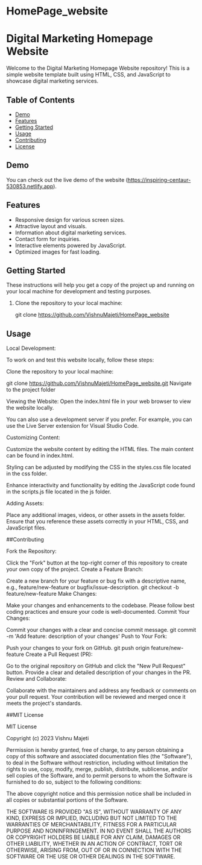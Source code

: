 # HomePage_website

# Digital Marketing Homepage Website

Welcome to the Digital Marketing Homepage Website repository! This is a simple website template built using HTML, CSS, and JavaScript to showcase digital marketing services.

## Table of Contents

- [Demo](#demo)
- [Features](#features)
- [Getting Started](#getting-started)
- [Usage](#usage)
- [Contributing](#contributing)
- [License](#license)

## Demo

You can check out the live demo of the website (https://inspiring-centaur-530853.netlify.app).

## Features

- Responsive design for various screen sizes.
- Attractive layout and visuals.
- Information about digital marketing services.
- Contact form for inquiries.
- Interactive elements powered by JavaScript.
- Optimized images for fast loading.

## Getting Started

These instructions will help you get a copy of the project up and running on your local machine for development and testing purposes.

1. Clone the repository to your local machine:

   git clone  https://github.com/VishnuMajeti/HomePage_website

## Usage 

Local Development:

To work on and test this website locally, follow these steps:

Clone the repository to your local machine:

git clone https://github.com/VishnuMajeti/HomePage_website.git
Navigate to the project folder

Viewing the Website:
Open the index.html file in your web browser to view the website locally.

You can also use a development server if you prefer. For example, you can use the Live Server extension for Visual Studio Code.

Customizing Content:

Customize the website content by editing the HTML files. The main content can be found in index.html.

Styling can be adjusted by modifying the CSS in the styles.css file located in the css folder.

Enhance interactivity and functionality by editing the JavaScript code found in the scripts.js file located in the js folder.

Adding Assets:

Place any additional images, videos, or other assets in the assets folder. Ensure that you reference these assets correctly in your HTML, CSS, and JavaScript files.


##Contributing

Fork the Repository:

Click the "Fork" button at the top-right corner of this repository to create your own copy of the project.
Create a Feature Branch:

Create a new branch for your feature or bug fix with a descriptive name, e.g., feature/new-feature or bugfix/issue-description.
git checkout -b feature/new-feature
Make Changes:

Make your changes and enhancements to the codebase. Please follow best coding practices and ensure your code is well-documented.
Commit Your Changes:

Commit your changes with a clear and concise commit message.
git commit -m 'Add feature: description of your changes'
Push to Your Fork:

Push your changes to your fork on GitHub.
git push origin feature/new-feature
Create a Pull Request (PR):

Go to the original repository on GitHub and click the "New Pull Request" button.
Provide a clear and detailed description of your changes in the PR.
Review and Collaborate:

Collaborate with the maintainers and address any feedback or comments on your pull request.
Your contribution will be reviewed and merged once it meets the project's standards.

##MIT License 

MIT License

Copyright (c) 2023 Vishnu Majeti

Permission is hereby granted, free of charge, to any person obtaining a copy
of this software and associated documentation files (the "Software"), to deal
in the Software without restriction, including without limitation the rights
to use, copy, modify, merge, publish, distribute, sublicense, and/or sell
copies of the Software, and to permit persons to whom the Software is
furnished to do so, subject to the following conditions:

The above copyright notice and this permission notice shall be included in all
copies or substantial portions of the Software.

THE SOFTWARE IS PROVIDED "AS IS", WITHOUT WARRANTY OF ANY KIND, EXPRESS OR
IMPLIED, INCLUDING BUT NOT LIMITED TO THE WARRANTIES OF MERCHANTABILITY,
FITNESS FOR A PARTICULAR PURPOSE AND NONINFRINGEMENT. IN NO EVENT SHALL THE
AUTHORS OR COPYRIGHT HOLDERS BE LIABLE FOR ANY CLAIM, DAMAGES OR OTHER
LIABILITY, WHETHER IN AN ACTION OF CONTRACT, TORT OR OTHERWISE, ARISING FROM,
OUT OF OR IN CONNECTION WITH THE SOFTWARE OR THE USE OR OTHER DEALINGS IN THE
SOFTWARE.
